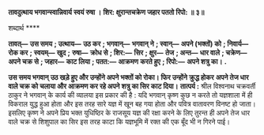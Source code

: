 **तावदुत्थाय भगवान्स्वान्निवार्य स्वयं रुषा ।** **शिर: क्षुरान्तचक्रेण जहार पततो रिपो: ॥ ३॥** 

शब्दार्थ **** 

**तावत्—** **उस समय** **; उत्थाय—** **उठ कर** **; भगवान्—** **भगवान् ने** **; स्वान्—** **अपने (भक्तों) को** **; निवार्य—** **रोक कर** **; स्वयम्—** **खुद** **;** **रुषा—** **क्रोध से** **; शिर:—** **सिर** **; क्षुर—** **तेज** **; अन्त—** **धार वाले** **; चक्रेण—** **अपने चक्र से** **; जहार—** **काट लिया** **; पतत:—** **आक्रमण** **करते हुए** **; रिपो:—** **अपने शत्रु का।** **.** 

**उस समय भगवान् उठ खड़े हुए और उन्होंने अपने भक्तों को रोका। फिर उन्होंने क्रुद्ध होकर** **अपने तेज धार वाले चक्र को चलाया और आक्रमण कर रहे अपने शत्रु का सिर काट दिया।** **तात्पर्य :** श्रील विश्वनाथ चक्रवर्ती ठाकुर ने भगवान् के कार्य की व्यालया इस प्रकार की है : यदि भगवान् कृष्ण कुछ न करते तो यज्ञशाला में ही विकराल युद्ध हुआ होता और इस तरह सारे यज्ञ में खून बह गया होता और पवित्र वातावरण विनष्ट हो जाता। इसलिए कृष्ण ने अपने प्रिय भक्त युधिष्ठिर के राजसूय यज्ञ की रक्षा करने के लिए तुरन्त ही अपने तेज धार वाले चक्र से शिशुपाल का सिर इस तरह काटा कि यज्ञभूमि में रक्त की एक बूँद भी न गिरने पाई।  